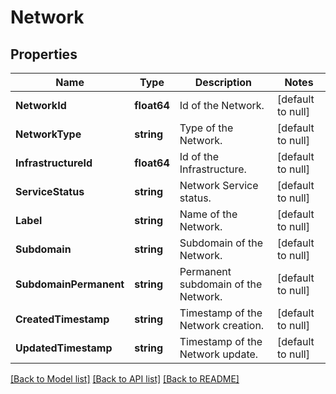 # Network

## Properties
Name | Type | Description | Notes
------------ | ------------- | ------------- | -------------
**NetworkId** | **float64** | Id of the Network. | [default to null]
**NetworkType** | **string** | Type of the Network. | [default to null]
**InfrastructureId** | **float64** | Id of the Infrastructure. | [default to null]
**ServiceStatus** | **string** | Network Service status. | [default to null]
**Label** | **string** | Name of the Network. | [default to null]
**Subdomain** | **string** | Subdomain of the Network. | [default to null]
**SubdomainPermanent** | **string** | Permanent subdomain of the Network. | [default to null]
**CreatedTimestamp** | **string** | Timestamp of the Network creation. | [default to null]
**UpdatedTimestamp** | **string** | Timestamp of the Network update. | [default to null]

[[Back to Model list]](../README.md#documentation-for-models) [[Back to API list]](../README.md#documentation-for-api-endpoints) [[Back to README]](../README.md)

